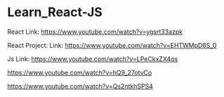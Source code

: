 # Learn_React-JS

React
Link: https://www.youtube.com/watch?v=ygsrt33azpk

React Project: 
Link: https://www.youtube.com/watch?v=EHTWMpD6S_0

Js
Link: https://www.youtube.com/watch?v=LPeCkxZX4qs

https://www.youtube.com/watch?v=hQ9_27otvCo

https://www.youtube.com/watch?v=Qs2ntkhSPS4
